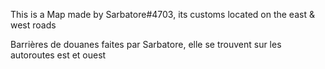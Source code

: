 This is a Map made by Sarbatore#4703, its customs located on the east & west roads

Barrières de douanes faites par Sarbatore, elle se trouvent sur les autoroutes est et ouest

